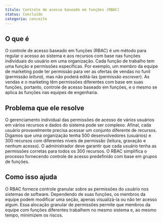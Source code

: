 ```yaml
---
título: Controle de acesso baseado em funções (RBAC)
status: Concluído
categoria: conceito
---
```


## O que é

O controle de acesso baseado em funções (RBAC) é um método para regular o acesso ao sistema e aos recursos com base nas funções individuais do usuário em uma organização.
Cada função de trabalho tem uma função e permissões específicas. 
Por exemplo, um membro da equipe de marketing pode ter permissão para ver as ofertas de vendas no funil (permissão *leitura*), mas não poderá editá-las (permissão *escrever*). 
As vendas e o marketing têm permissões diferentes com base em suas funções, portanto, controle de acesso baseado em funções, e o mesmo se aplica às funções nas equipes de engenharia. 

## Problema que ele resolve

O gerenciamento individual das permissões de acesso de vários usuários em vários recursos e dados do sistema pode ser complexo.
Afinal, cada usuário provavelmente precisa acessar um conjunto diferente de recursos. 
Digamos que uma organização tenha 500 desenvolvedores (usuários) e 300 recursos com diferentes níveis de permissão (leitura, gravação e nenhum acesso). O administrador deve garantir que cada usuário tenha as permissões corretas para todos os 300 recursos. 
O RBAC simplifica o processo fornecendo controle de acesso predefinido com base em grupos de funções.


## Como isso ajuda

O RBAC fornece controle granular sobre as permissões do usuário nos sistemas de software. 
Dependendo de suas funções, os membros da equipe podem modificar uma seção, apenas visualizá-la ou não ter acesso algum. 
Essa alocação granular de permissões permite que membros da equipe com funções diferentes trabalhem no mesmo sistema e, ao mesmo tempo, minimizem os riscos.
